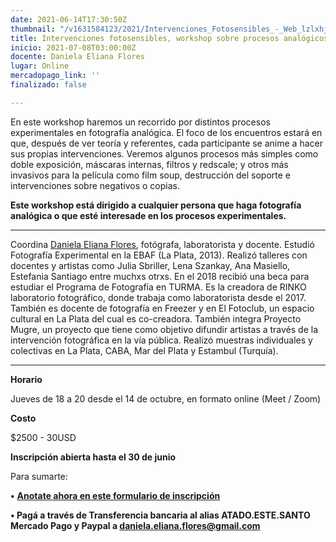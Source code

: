 ```yaml
---
date: 2021-06-14T17:30:50Z
thumbnail: "/v1631584123/2021/Intervenciones_Fotosensibles_-_Web_lzlxhj.jpg"
title: Intervenciones fotosensibles, workshop sobre procesos analógicos experimentales
inicio: 2021-07-08T03:00:00Z
docente: Daniela Eliana Flores
lugar: Online
mercadopago_link: ''
finalizado: false

---
```

En este workshop haremos un recorrido por distintos procesos experimentales en fotografía analógica. El foco de los encuentros estará en que, después de ver teoría y referentes, cada participante se anime a hacer sus propias intervenciones. Veremos algunos procesos más simples como doble exposición, máscaras internas, filtros y redscale; y otros más invasivos para la película como film soup, destrucción del soporte e intervenciones sobre negativos o copias.

**Este workshop está dirigido a cualquier persona que haga fotografía analógica o que esté interesade en los procesos experimentales.**

***

Coordina [Daniela Eliana Flores](https://www.instagram.com/danielaelianaflores/), fotógrafa, laboratorista y docente. Estudió Fotografía Experimental en la EBAF (La Plata, 2013). Realizó talleres con docentes y artistas como Julia Sbriller, Lena Szankay, Ana Masiello, Estefania Santiago entre muchxs otrxs. En el 2018 recibió una beca para estudiar el Programa de Fotografía en TURMA. Es la creadora de RINKO laboratorio fotográfico, donde trabaja como laboratorista desde el 2017. También es docente de fotografía en Freezer y en El Fotoclub, un espacio cultural en La Plata del cual es co-creadora. También integra Proyecto Mugre, un proyecto que tiene como objetivo difundir artistas a través de la intervención fotográfica en la vía pública. Realizó muestras individuales y colectivas en La Plata, CABA, Mar del Plata y Estambul (Turquía).

***

**Horario**

Jueves de 18 a 20 desde el 14 de octubre, en formato online (Meet / Zoom)

**Costo**

$2500 - 30USD

**Inscripción abierta hasta el 30 de junio**

Para sumarte:

**•** [**Anotate ahora en este formulario de inscripción**](https://docs.google.com/forms/d/141xXEeWHGFWnS_D9VvlRqBJeRoyED6RU9WEo4RKv1s0/edit "Anotate ahora en este formulario de inscripción")

**• Pagá a través de Transferencia bancaria al alias ATADO.ESTE.SANTO Mercado Pago y Paypal a daniela.eliana.flores@gmail.com**